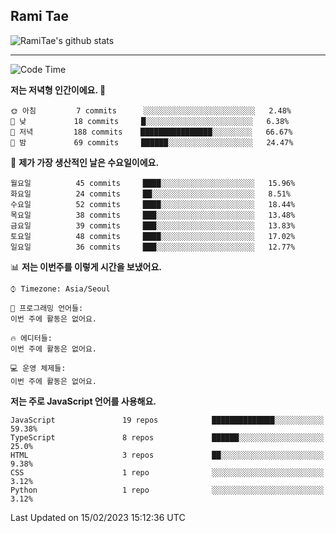 ## Rami Tae

![RamiTae's github stats](https://github-readme-stats.vercel.app/api?username=RamiTae&show_icons=true&theme=tokyonight)

---
<!--START_SECTION:waka-->
![Code Time](http://img.shields.io/badge/Code%20Time-566%20hrs%2024%20mins-blue)

**저는 저녁형 인간이에요. 🦉** 

```text
🌞 아침         7 commits      ░░░░░░░░░░░░░░░░░░░░░░░░░   2.48% 
🌆 낮　         18 commits     █░░░░░░░░░░░░░░░░░░░░░░░░   6.38% 
🌃 저녁         188 commits    ████████████████░░░░░░░░░   66.67% 
🌙 밤　         69 commits     ██████░░░░░░░░░░░░░░░░░░░   24.47%

```
📅 **제가 가장 생산적인 날은 수요일이에요.** 

```text
월요일          45 commits     ████░░░░░░░░░░░░░░░░░░░░░   15.96% 
화요일          24 commits     ██░░░░░░░░░░░░░░░░░░░░░░░   8.51% 
수요일          52 commits     ████░░░░░░░░░░░░░░░░░░░░░   18.44% 
목요일          38 commits     ███░░░░░░░░░░░░░░░░░░░░░░   13.48% 
금요일          39 commits     ███░░░░░░░░░░░░░░░░░░░░░░   13.83% 
토요일          48 commits     ████░░░░░░░░░░░░░░░░░░░░░   17.02% 
일요일          36 commits     ███░░░░░░░░░░░░░░░░░░░░░░   12.77%

```


📊 **저는 이번주를 이렇게 시간을 보냈어요.** 

```text
⌚︎ Timezone: Asia/Seoul

💬 프로그래밍 언어들: 
이번 주에 활동은 없어요.

🔥 에디터들: 
이번 주에 활동은 없어요.

💻 운영 체제들: 
이번 주에 활동은 없어요.

```

**저는 주로 JavaScript 언어를 사용해요.** 

```text
JavaScript               19 repos            ██████████████░░░░░░░░░░░   59.38% 
TypeScript               8 repos             ██████░░░░░░░░░░░░░░░░░░░   25.0% 
HTML                     3 repos             ██░░░░░░░░░░░░░░░░░░░░░░░   9.38% 
CSS                      1 repo              ░░░░░░░░░░░░░░░░░░░░░░░░░   3.12% 
Python                   1 repo              ░░░░░░░░░░░░░░░░░░░░░░░░░   3.12%

```



 Last Updated on 15/02/2023 15:12:36 UTC
<!--END_SECTION:waka-->
